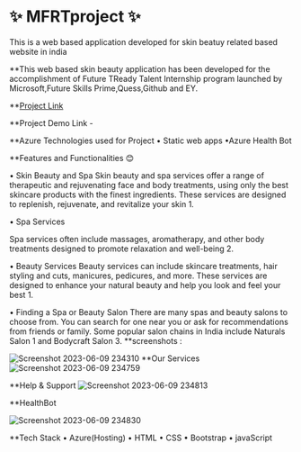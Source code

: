 #  ✨  MFRTproject  ✨
This is a web based application developed for skin beatuy related based website in india

**This web based skin beauty application has been developed for the accomplishment of Future TReady Talent Internship program launched by Microsoft,Future Skills Prime,Quess,Github and EY.

**[Project Link](https://victorious-sea-00a1f8800.3.azurestaticapps.net)

**Project Demo Link -


**Azure Technologies used for Project
      • Static web apps
      •Azure Health Bot
      
**Features and Functionalities 😊

  • Skin Beauty and Spa
Skin beauty and spa services offer a range of therapeutic and rejuvenating face and body treatments, using only the best skincare products with the finest ingredients. These services are designed to replenish, rejuvenate, and revitalize your skin 1.

  • Spa Services
  
Spa services often include massages, aromatherapy, and other body treatments designed to promote relaxation and well-being 2.

  • Beauty Services
Beauty services can include skincare treatments, hair styling and cuts, manicures, pedicures, and more. These services are designed to enhance your natural beauty and help you look and feel your best 1.

  • Finding a Spa or Beauty Salon
There are many spas and beauty salons to choose from. You can search for one near you or ask for recommendations from friends or family. Some popular salon chains in India include Naturals Salon 1 and Bodycraft Salon 3.
**screenshots : 


  ![Screenshot 2023-06-09 234310](https://github.com/SANDEEPNALLAVELLI/MFRTproject/assets/131253322/92054a15-a321-46f6-bbfb-ecea2fe97028)
**Our Services
![Screenshot 2023-06-09 234759](https://github.com/SANDEEPNALLAVELLI/MFRTproject/assets/131253322/4e6599f2-3047-4d85-af54-f0978ab80cda)

**Help & Support
![Screenshot 2023-06-09 234813](https://github.com/SANDEEPNALLAVELLI/MFRTproject/assets/131253322/f65c0cce-ab73-4655-9ad9-2d7b67bd595c)

**HealthBot


![Screenshot 2023-06-09 234830](https://github.com/SANDEEPNALLAVELLI/MFRTproject/assets/131253322/c3307e1b-95d9-4620-8209-90a2f78ba834)

**Tech Stack
 •  Azure(Hosting)
 •  HTML
 •  CSS
 •  Bootstrap
 •  javaScript
 
